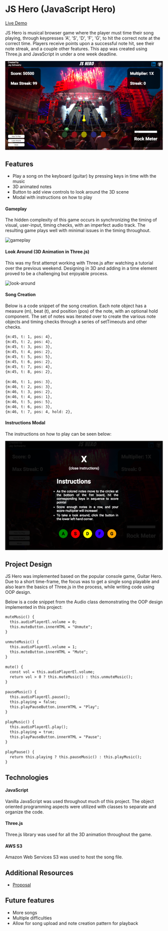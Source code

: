 # JS Hero (JavaScript Hero)
[Live Demo](https://jyschwrtz.github.io/JS-Hero/)

JS Hero is musical browser game where the player must time their song playing, through keypresses 'A', 'S', 'D', 'F', 'G', to hit the correct note at the correct time.  Players receive points upon a successful note hit, see their note streak, and a couple other features.  This app was created using Three.js and JavaScript in under a one week deadline.

![game-screenshot](https://raw.githubusercontent.com/jyschwrtz/guitar-hero-design/master/photos/game_play.png)

## Features
* Play a song on the keyboard (guitar) by pressing keys in time with the music
* 3D animated notes
* Button to add view controls to look around the 3D scene
* Modal with instructions on how to play

#### Gameplay
The hidden complexity of this game occurs in synchronizing the timing of visual, user-input, timing checks, with an imperfect audio track.  The resulting game plays well with minimal issues in the timing throughout.

![gameplay](https://github.com/jyschwrtz/guitar-hero-design/blob/master/gifs/gameplay.gif?raw=true)

#### Look Around (3D Animation in Three.js)
This was my first attempt working with Three.js after watching a tutorial over the previous weekend.  Designing in 3D and adding in a time element proved to be a challenging but enjoyable process.

![look-around](https://github.com/jyschwrtz/guitar-hero-design/blob/master/gifs/look_around.gif?raw=true)

#### Song Creation
Below is a code snippet of the song creation.  Each note object has a measure (m), beat (t), and position (pos) of the note, with an optional hold component.  The set of notes was iterated over to create the various note objects and timing checks through a series of setTimeouts and other checks.
```
{m:45, t: 1, pos: 4},
{m:45, t: 2, pos: 4},
{m:45, t: 3, pos: 3},
{m:45, t: 4, pos: 2},
{m:45, t: 5, pos: 5},
{m:45, t: 6, pos: 2},
{m:45, t: 7, pos: 4},
{m:45, t: 8, pos: 2},

{m:46, t: 1, pos: 3},
{m:46, t: 2, pos: 3},
{m:46, t: 3, pos: 2},
{m:46, t: 4, pos: 1},
{m:46, t: 5, pos: 5},
{m:46, t: 6, pos: 3},
{m:46, t: 7, pos: 4, hold: 2},
```

#### Instructions Modal
The instructions on how to play can be seen below:

![instructions](https://raw.githubusercontent.com/jyschwrtz/guitar-hero-design/master/photos/instructions.png)

## Project Design
JS Hero was implemented based on the popular console game, Guitar Hero.  Due to a short time-frame, the focus was to get a single song playable and also learn the basics of Three.js in the process, while writing code using OOP design.

Below is a code snippet from the Audio class demonstrating the OOP design implemented in this project:
```
muteMusic() {
  this.audioPlayerEl.volume = 0;
  this.muteButton.innerHTML = "Unmute";
}

unmuteMusic() {
  this.audioPlayerEl.volume = 1;
  this.muteButton.innerHTML = "Mute";
}

mute() {
  const vol = this.audioPlayerEl.volume;
  return vol > 0 ? this.muteMusic() : this.unmuteMusic();
}

pauseMusic() {
  this.audioPlayerEl.pause();
  this.playing = false;
  this.playPauseButton.innerHTML = "Play";
}

playMusic() {
  this.audioPlayerEl.play();
  this.playing = true;
  this.playPauseButton.innerHTML = "Pause";
}

playPause() {
  return this.playing ? this.pauseMusic() : this.playMusic();
}
```

## Technologies
#### JavaScript
Vanilla JavaScript was used throughout much of this project.  The object oriented programming aspects were utilized with classes to separate and organize the code.

#### Three.js
Three.js library was used for all the 3D animation throughout the game.

#### AWS S3
Amazon Web Services S3 was used to host the song file.

## Additional Resources
* [Proposal](https://github.com/jyschwrtz/JS-Hero/blob/master/docs/proposal.md)

## Future features
* More songs
* Multiple difficulties
* Allow for song upload and note creation pattern for playback
